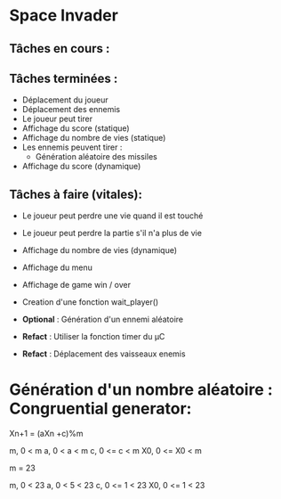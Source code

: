 # Space Invader 

## Tâches en cours :


## Tâches terminées :
- Déplacement du joueur
- Déplacement des ennemis
- Le joueur peut tirer
- Affichage du score (statique)
- Affichage du nombre de vies (statique)
- Les ennemis peuvent tirer :
    - Génération aléatoire des missiles 
- Affichage du score (dynamique)

## Tâches à faire (vitales):
- Le joueur peut perdre une vie quand il est touché
- Le joueur peut perdre la partie s'il n'a plus de vie

- Affichage du nombre de vies (dynamique)
- Affichage du menu
- Affichage de game win / over
- Creation d'une fonction wait_player()


- **Optional** : Génération d'un ennemi aléatoire 
- **Refact** : Utiliser la fonction timer du µC
- **Refact** : Déplacement des vaisseaux enemis

# Génération d'un nombre aléatoire : Congruential generator:

Xn+1 = (aXn +c)%m

m, 0 < m
a, 0 < a < m
c, 0 <= c < m
X0, 0 <= X0 < m

m = 23

m, 0 < 23
a, 0 < 5 < 23
c, 0 <= 1 < 23
X0, 0 <= 1 < 23

